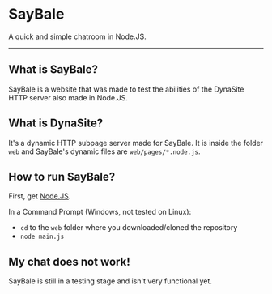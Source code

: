 # SayBale
A quick and simple chatroom in Node.JS.

----
## What is SayBale?
SayBale is a website that was made to test the abilities of the DynaSite HTTP server also made in Node.JS.

## What is DynaSite?
It's a dynamic HTTP subpage server made for SayBale. It is inside the folder `web` and SayBale's dynamic
files are `web/pages/*.node.js`.

## How to run SayBale?
First, get [Node.JS](http://nodejs.org).

In a Command Prompt (Windows, not tested on Linux):

- `cd` to the `web` folder where you downloaded/cloned the repository
- `node main.js`

## My chat does not work!
SayBale is still in a testing stage and isn't very functional yet.
